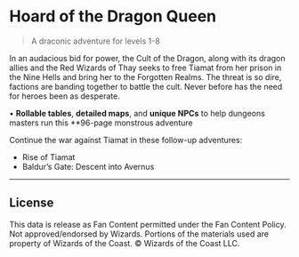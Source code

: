 # Hoard of the Dragon Queen

> A draconic adventure for levels 1-8

In an audacious bid for power, the Cult of the Dragon, along with its dragon allies and the Red Wizards of Thay seeks to free Tiamat from her prison in the Nine Hells and bring her to the Forgotten Realms. The threat is so dire, factions are banding together to battle the cult. Never before has the need for heroes been as desperate.

• **Rollable tables**, **detailed maps**, and **unique NPCs** to help dungeons masters run this **96-page monstrous adventure

Continue the war against Tiamat in these follow-up adventures:

- Rise of Tiamat
- Baldur’s Gate: Descent into Avernus

---

## License

This data is release as Fan Content permitted under the Fan Content Policy. Not approved/endorsed by Wizards. Portions of the materials used are property of Wizards of the Coast. © Wizards of the Coast LLC.
